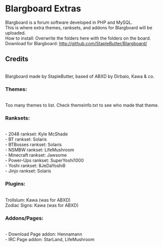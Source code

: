 Blargboard Extras
===================
Blargboard is a forum software developed in PHP and MySQL.<br>
This is where extra themes, ranksets, and addons for Blargboard will be uploaded.<br>
How to install: Overwrite the folders here with the folders on the board.<br>
Download for Blargboard: http://github.com/StapleButter/Blargboard/
<h2>Credits</h2><br>
Blargboard made by StapleButter, based of ABXD by Dirbaio, Kawa & co.
<br>
<h3>Themes:</h3><br>
Too many themes to list. Check themeinfo.txt to see who made that theme.<br>
<h3>Ranksets:</h3><br>
- 2048 rankset: Kyle McShade<br>
- BT rankset: Solaris<br>
- BTBosses rankset: Solaris<br>
- NSMBW rankset: LifeMushroom<br>
- Minecraft rankset: Jawsome<br>
- Power-Ups rankset: SuperYoshi1000<br>
- Yoshi rankset: 8JeDaYoshi8<br>
- Jinjo rankset: Solaris<br>
<h3>Plugins:</h3><br>
Trollslum: Kawa (was for ABXD)<br>
Zodiac Signs: Kawa (was for ABXD)<br>
<h3>Addons/Pages:</h3><br>
- Download Page addon: Hennamann<br>
- IRC Page addon: StarLand, LifeMushroom<br>
